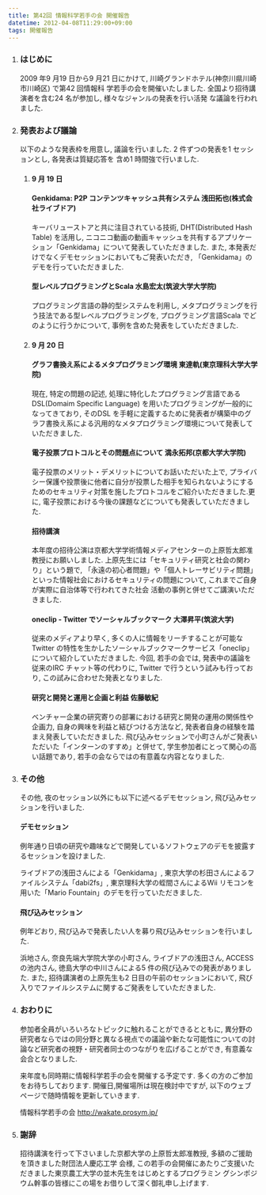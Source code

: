 ```yaml
---
title: 第42回 情報科学若手の会 開催報告
datetime: 2012-04-08T11:29:00+09:00
tags: 開催報告
---
```


<div class="entry_body">

1.  ### はじめに

    2009 年9 月19 日から9 月21 日にかけて, 川崎グランドホテル(神奈川県川崎市川崎区) で第42 回情報科 学若手の会を開催いたしました. 全国より招待講演者を含む24 名が参加し, 様々なジャンルの発表を行い活発 な議論を行われました.

2.  ### 発表および議論

    以下のような発表枠を用意し, 議論を行いました. 2 件ずつの発表を1 セッションとし, 各発表は質疑応答を 含め1 時間強で行いました.

    1.  #### 9 月 19 日

        #### Genkidama: P2P コンテンツキャッシュ共有システム 浅田拓也(株式会社ライブドア)

        キーバリューストアと共に注目されている技術, DHT(Distributed Hash Table) を活用し, ニコニコ動画の動画キャッシュを共有するアプリケーション「Genkidama」について発表していただきました. また, 本発表だけでなくデモセッションにおいてもご発表いただき, 「Genkidama」のデモを行っていただきました.

        #### 型レベルプログラミングとScala 水島宏太(筑波大学大学院)

        プログラミング言語の静的型システムを利用し, メタプログラミングを行う技法である型レベルプログラミングを, プログラミング言語Scala でどのように行うかについて, 事例を含めた発表をしていただきました.

    2.  #### 9 月 20 日

        #### グラフ書換え系によるメタプログラミング環境 東達軌(東京理科大学大学院)

        現在, 特定の問題の記述, 処理に特化したプログラミング言語であるDSL(Domaim Specific Language) を用いたプログラミングが一般的になってきており, そのDSL を手軽に定義するために発表者が構築中のグラフ書換え系による汎用的なメタプログラミング環境について発表していただきました.

        #### 電子投票プロトコルとその問題点について 満永拓邦(京都大学大学院)

        電子投票のメリット・デメリットについてお話いただいた上で, プライバシー保護や投票後に他者に自分が投票した相手を知られないようにするためのセキュリティ対策を施したプロトコルをご紹介いただきました.更に, 電子投票における今後の課題などについても発表していただきました.

        #### 招待講演

        本年度の招待公演は京都大学学術情報メディアセンターの上原哲太郎准教授にお願いしました. 上原先生には「セキュリティ研究と社会の関わり」という題で, 「永遠の初心者問題」や「個人トレーサビリティ問題」といった情報社会におけるセキュリティの問題について, これまでご自身が実際に自治体等で行われてきた社会 活動の事例と併せてご講演いただきました.

        #### oneclip - Twitter でソーシャルブックマーク 大澤昇平(筑波大学)

        従来のメディアより早く, 多くの人に情報をリーチすることが可能なTwitter の特性を生かしたソーシャルブックマークサービス「oneclip」について紹介していただきました. 今回, 若手の会では, 発表中の議論を従来のIRC チャット等の代わりに, Twitter で行うという試みも行っており, この試みに合わせた発表となりました.

        #### 研究と開発と運用と企画と利益 佐藤敏紀

        ベンチャー企業の研究寄りの部署における研究と開発の運用の関係性や企画力, 自身の興味を利益と結びつける方法など, 発表者自身の経験を踏まえ発表していただきました. 飛び込みセッションで小町さんがご発表いただいた「インターンのすすめ」と併せて, 学生参加者にとって関心の高い話題であり, 若手の会ならではの有意義な内容となりました.

3.  ### その他

    その他, 夜のセッション以外にも以下に述べるデモセッション, 飛び込みセッションを行いました.

    #### デモセッション

    例年通り日頃の研究や趣味などで開発しているソフトウェアのデモを披露するセッションを設けました.

    ライブドアの浅田さんによる「Genkidama」, 東京大学の杉田さんによるファイルシステム「dabi2fs」, 東京理科大学の蛭間さんによるWii リモコンを用いた「Mario Fountain」のデモを行っていただきました.

    #### 飛び込みセッション

    例年どおり, 飛び込みで発表したい人を募り飛び込みセッションを行いました.

    浜地さん, 奈良先端大学院大学の小町さん, ライブドアの浅田さん, ACCESS の池内さん, 徳島大学の中川さんによる5 件の飛び込みでの発表がありました. また, 招待講演者の上原先生も2 日目の午前のセッションにおいて, 飛び入りでファイルシステムに関するご発表をしていただきました.

4.  ### おわりに

    参加者全員がいろいろなトピックに触れることができるとともに, 異分野の研究者ならではの同分野と異なる視点での議論や新たな可能性についての討論など研究者の視野・研究者同士のつながりを広げることができ, 有意義な会合となりました.

    来年度も同時期に情報科学若手の会を開催する予定です. 多くの方のご参加をお待ちしております. 開催日,開催場所は現在検討中ですが, 以下のウェブページで随時情報を更新していきます.

    情報科学若手の会 http://wakate.prosym.jp/

5.  ### 謝辞

    招待講演を行って下さいました京都大学の上原哲太郎准教授, 多額のご援助を頂きました財団法人慶応工学 会様, この若手の会開催にあたりご支援いただきました東京農工大学の並木先生をはじめとするプログラミン グシンポジウム幹事の皆様にこの場をお借りして深く御礼申し上げます.

</div>